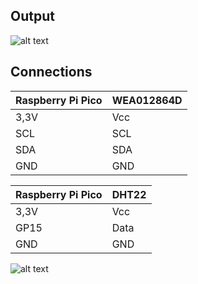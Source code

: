 ## Output
![alt text](https://github.com/DochevM/Raspberry-Pi-Pico/blob/main/Documents/Output_Oled.gif)
## Connections

| Raspberry Pi Pico  |     WEA012864D     |
| ------------------ | -------------------|
| 3,3V               | Vcc                |
| SCL                | SCL                |
| SDA                | SDA                |
| GND                | GND                |            



| Raspberry Pi Pico  |       DHT22        |
| ------------------ | ------------------ |
| 3,3V               | Vcc                |
| GP15               | Data               |
| GND                | GND                |

![alt text](https://www.raspberrypi.com/documentation/microcontrollers/images/picow-pinout.svg)
